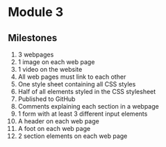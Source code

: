 # Module 3 
## Milestones
1. 3 webpages
2. 1 image on each web page
3. 1 video on the website
4. All web pages must link to each other
5. One style sheet containing all CSS styles
6. Half of all elements styled in the CSS stylesheet
7. Published to GitHub
8. Comments explaining each section in a webpage
9. 1 form with at least 3 different input elements
10. A header on each web page
11. A foot on each web page
12. 2 section elements on each web page

